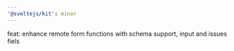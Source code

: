 ```yaml
---
'@sveltejs/kit': minor
---
```


feat: enhance remote form functions with schema support, input and issues fiels
